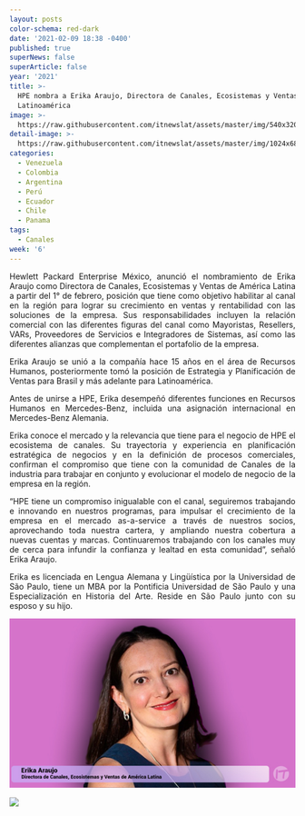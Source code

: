 ```yaml
---
layout: posts
color-schema: red-dark
date: '2021-02-09 18:38 -0400'
published: true
superNews: false
superArticle: false
year: '2021'
title: >-
  HPE nombra a Erika Araujo, Directora de Canales, Ecosistemas y Ventas de
  Latinoamérica
image: >-
  https://raw.githubusercontent.com/itnewslat/assets/master/img/540x320/Erika-Araujo-p.jpg
detail-image: >-
  https://raw.githubusercontent.com/itnewslat/assets/master/img/1024x680/Erika-Araujo-g.jpg
categories:
  - Venezuela
  - Colombia
  - Argentina
  - Perú
  - Ecuador
  - Chile
  - Panama
tags:
  - Canales
week: '6'
---
```

<p style="text-align: justify;">Hewlett Packard Enterprise México, anunció el nombramiento de Erika Araujo como Directora de Canales, Ecosistemas y Ventas de América Latina a partir del 1° de febrero, posición que tiene como objetivo habilitar al canal en la región para lograr su crecimiento en ventas y rentabilidad con las soluciones de la empresa. Sus responsabilidades incluyen la relación comercial con las diferentes figuras del canal como Mayoristas, Resellers, VARs, Proveedores de Servicios e Integradores de Sistemas, así como las diferentes alianzas que complementan el portafolio de la empresa.</p>
<p style="text-align: justify;">Erika Araujo se unió a la compañía hace 15 años en el área de Recursos Humanos, posteriormente tomó la posición de Estrategia y Planificación de Ventas para Brasil y más adelante para Latinoamérica.</p>
<p style="text-align: justify;">Antes de unirse a HPE, Erika desempeñó diferentes funciones en Recursos Humanos en Mercedes-Benz, incluida una asignación internacional en Mercedes-Benz Alemania.</p>
<p style="text-align: justify;">Erika conoce el mercado y la relevancia que tiene para el negocio de HPE el ecosistema de canales. Su trayectoria y experiencia en planificación estratégica de negocios y en la definición de procesos comerciales, confirman el compromiso que tiene con la comunidad de Canales de la industria para trabajar en conjunto y evolucionar el modelo de negocio de la empresa en la región.</p>
<p style="text-align: justify;">“HPE tiene un compromiso inigualable con el canal, seguiremos trabajando e innovando en nuestros programas, para impulsar el crecimiento de la empresa en el mercado as-a-service a través de nuestros socios, aprovechando toda nuestra cartera, y ampliando nuestra cobertura a nuevas cuentas y marcas. Continuaremos trabajando con los canales muy de cerca para infundir la confianza y lealtad en esta comunidad”, señaló Erika Araujo.</p>
<p style="text-align: justify;">Erika es licenciada en Lengua Alemana y Lingüística por la Universidad de São Paulo, tiene un MBA por la Pontificia Universidad de São Paulo y una Especialización en Historia del Arte. Reside en São Paulo junto con su esposo y su hijo.</p>

![](https://raw.githubusercontent.com/itnewslat/assets/master/img/540x320/Erika-Araujo-p.jpg)

<img src="https://tracker.metricool.com/c3po.jpg?hash=56f88a41e39ab42c063cc51676587a04"/>
